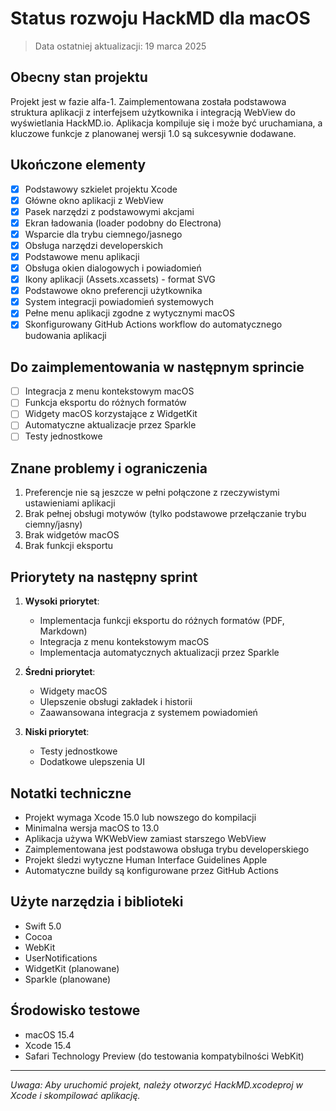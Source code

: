 # Status rozwoju HackMD dla macOS

> Data ostatniej aktualizacji: 19 marca 2025

## Obecny stan projektu

Projekt jest w fazie alfa-1. Zaimplementowana została podstawowa struktura aplikacji z interfejsem użytkownika i integracją WebView do wyświetlania HackMD.io. Aplikacja kompiluje się i może być uruchamiana, a kluczowe funkcje z planowanej wersji 1.0 są sukcesywnie dodawane.

## Ukończone elementy

- [x] Podstawowy szkielet projektu Xcode
- [x] Główne okno aplikacji z WebView
- [x] Pasek narzędzi z podstawowymi akcjami
- [x] Ekran ładowania (loader podobny do Electrona)
- [x] Wsparcie dla trybu ciemnego/jasnego
- [x] Obsługa narzędzi developerskich
- [x] Podstawowe menu aplikacji
- [x] Obsługa okien dialogowych i powiadomień
- [x] Ikony aplikacji (Assets.xcassets) - format SVG
- [x] Podstawowe okno preferencji użytkownika
- [x] System integracji powiadomień systemowych
- [x] Pełne menu aplikacji zgodne z wytycznymi macOS
- [x] Skonfigurowany GitHub Actions workflow do automatycznego budowania aplikacji

## Do zaimplementowania w następnym sprincie

- [ ] Integracja z menu kontekstowym macOS
- [ ] Funkcja eksportu do różnych formatów
- [ ] Widgety macOS korzystające z WidgetKit
- [ ] Automatyczne aktualizacje przez Sparkle
- [ ] Testy jednostkowe

## Znane problemy i ograniczenia

1. Preferencje nie są jeszcze w pełni połączone z rzeczywistymi ustawieniami aplikacji
2. Brak pełnej obsługi motywów (tylko podstawowe przełączanie trybu ciemny/jasny)
3. Brak widgetów macOS
4. Brak funkcji eksportu

## Priorytety na następny sprint

1. **Wysoki priorytet**:
   - Implementacja funkcji eksportu do różnych formatów (PDF, Markdown)
   - Integracja z menu kontekstowym macOS
   - Implementacja automatycznych aktualizacji przez Sparkle

2. **Średni priorytet**:
   - Widgety macOS
   - Ulepszenie obsługi zakładek i historii
   - Zaawansowana integracja z systemem powiadomień

3. **Niski priorytet**:
   - Testy jednostkowe
   - Dodatkowe ulepszenia UI

## Notatki techniczne

- Projekt wymaga Xcode 15.0 lub nowszego do kompilacji
- Minimalna wersja macOS to 13.0
- Aplikacja używa WKWebView zamiast starszego WebView
- Zaimplementowana jest podstawowa obsługa trybu developerskiego
- Projekt śledzi wytyczne Human Interface Guidelines Apple
- Automatyczne buildy są konfigurowane przez GitHub Actions

## Użyte narzędzia i biblioteki

- Swift 5.0
- Cocoa
- WebKit
- UserNotifications
- WidgetKit (planowane)
- Sparkle (planowane)

## Środowisko testowe

- macOS 15.4
- Xcode 15.4
- Safari Technology Preview (do testowania kompatybilności WebKit)

---

*Uwaga: Aby uruchomić projekt, należy otworzyć HackMD.xcodeproj w Xcode i skompilować aplikację.*